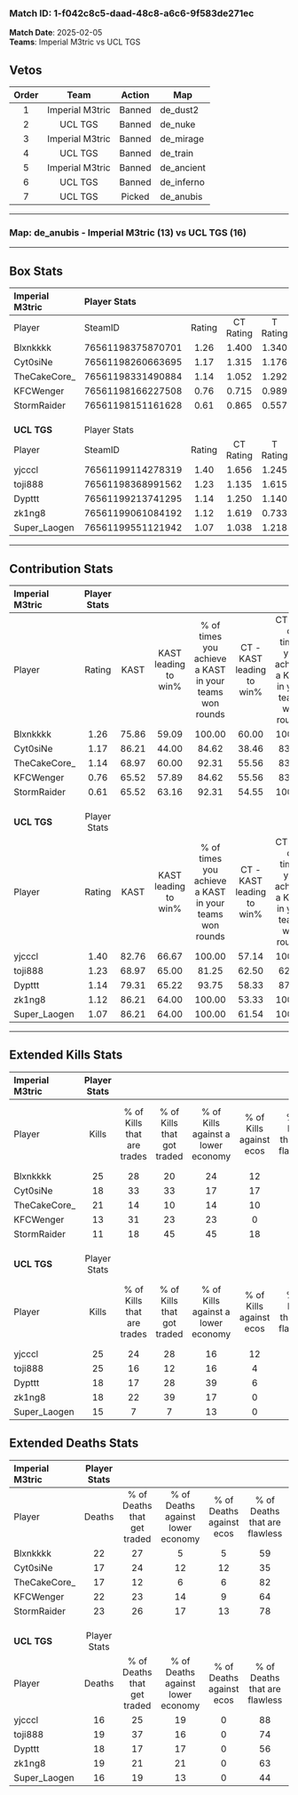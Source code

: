 ### Match ID: 1-f042c8c5-daad-48c8-a6c6-9f583de271ec  
**Match Date**: 2025-02-05  
**Teams**: Imperial M3tric vs UCL TGS  

## Vetos  

| Order | Team | Action | Map |
| :---: | :--: | :----: | --- |
| 1 | Imperial M3tric | Banned | de_dust2 |
| 2 | UCL TGS | Banned | de_nuke |
| 3 | Imperial M3tric | Banned | de_mirage |
| 4 | UCL TGS | Banned | de_train |
| 5 | Imperial M3tric | Banned | de_ancient |
| 6 | UCL TGS | Banned | de_inferno |
| 7 | UCL TGS | Picked | de_anubis |

---  

### **Map**: de_anubis - Imperial M3tric (13) vs UCL TGS (16)  
---  

## Box Stats  

| **Imperial M3tric** | Player Stats      |        |           |          |       |      |       |         |        |      |     |
| :- | :- | :-: | :-: | :-: | :-: | :-: | :-: | :-: | :-: | :-: | :-: |
| Player              | SteamID           | Rating | CT Rating | T Rating | KAST  | ADR  | Kills | Assists | Deaths | K/D  | HS% |
| Blxnkkkk            | 76561198375870701 |  1.26  |   1.400   |  1.340   | 75.86 | 86.8 |  25   |    7    |   22   | 1.14 | 48  |
| Cyt0siNe            | 76561198260663695 |  1.17  |   1.315   |  1.176   | 86.21 | 73.9 |  18   |    5    |   17   | 1.06 | 61  |
| TheCakeCore_        | 76561198331490884 |  1.14  |   1.052   |  1.292   | 68.97 | 73.5 |  21   |    7    |   17   | 1.24 | 38  |
| KFCWenger           | 76561198166227508 |  0.76  |   0.715   |  0.989   | 65.52 | 63.8 |  13   |    9    |   22   | 0.59 | 46  |
| StormRaider         | 76561198151161628 |  0.61  |   0.865   |  0.557   | 65.52 | 44.7 |  11   |    7    |   23   | 0.48 | 54  |
|                     |                   |        |           |          |       |      |       |         |        |      |     |
|                     |                   |        |           |          |       |      |       |         |        |      |     |
|                     |                   |        |           |          |       |      |       |         |        |      |     |
| **UCL TGS**         | Player Stats      |        |           |          |       |      |       |         |        |      |     |
| Player              | SteamID           | Rating | CT Rating | T Rating | KAST  | ADR  | Kills | Assists | Deaths | K/D  | HS% |
| yjcccl              | 76561199114278319 |  1.40  |   1.656   |  1.245   | 82.76 | 84.1 |  25   |    4    |   16   | 1.56 | 52  |
| toji888             | 76561198368991562 |  1.23  |   1.135   |  1.615   | 68.97 | 81.1 |  25   |    4    |   19   | 1.32 | 28  |
| Dypttt              | 76561199213741295 |  1.14  |   1.250   |  1.140   | 79.31 | 82.6 |  18   |    9    |   18   | 1.00 | 27  |
| zk1ng8              | 76561199061084192 |  1.12  |   1.619   |  0.733   | 86.21 | 67.3 |  18   |    7    |   19   | 0.95 | 61  |
| Super_Laogen        | 76561199551121942 |  1.07  |   1.038   |  1.218   | 86.21 | 61.0 |  15   |    9    |   16   | 0.94 | 33  |
---  

## Contribution Stats  

| **Imperial M3tric** | Player Stats |       |                      |                                                        |                           |                                                             |                          |                                                            |
| :- | :-: | :-: | :-: | :-: | :-: | :-: | :-: | :-: |
| Player              |    Rating    | KAST  | KAST leading to win% | % of times you achieve a KAST in your teams won rounds | CT - KAST leading to win% | CT - % of times you achieve a KAST in your teams won rounds | T - KAST leading to win% | T - % of times you achieve a KAST in your teams won rounds |
| Blxnkkkk            |     1.26     | 75.86 |        59.09         |                         100.00                         |           60.00           |                           100.00                            |          58.33           |                           100.00                           |
| Cyt0siNe            |     1.17     | 86.21 |        44.00         |                         84.62                          |           38.46           |                            83.33                            |          50.00           |                           85.71                            |
| TheCakeCore_        |     1.14     | 68.97 |        60.00         |                         92.31                          |           55.56           |                            83.33                            |          63.64           |                           100.00                           |
| KFCWenger           |     0.76     | 65.52 |        57.89         |                         84.62                          |           55.56           |                            83.33                            |          60.00           |                           85.71                            |
| StormRaider         |     0.61     | 65.52 |        63.16         |                         92.31                          |           54.55           |                           100.00                            |          75.00           |                           85.71                            |
|                     |              |       |                      |                                                        |                           |                                                             |                          |                                                            |
|                     |              |       |                      |                                                        |                           |                                                             |                          |                                                            |
|                     |              |       |                      |                                                        |                           |                                                             |                          |                                                            |
| **UCL TGS**         | Player Stats |       |                      |                                                        |                           |                                                             |                          |                                                            |
| Player              |    Rating    | KAST  | KAST leading to win% | % of times you achieve a KAST in your teams won rounds | CT - KAST leading to win% | CT - % of times you achieve a KAST in your teams won rounds | T - KAST leading to win% | T - % of times you achieve a KAST in your teams won rounds |
| yjcccl              |     1.40     | 82.76 |        66.67         |                         100.00                         |           57.14           |                           100.00                            |          80.00           |                           100.00                           |
| toji888             |     1.23     | 68.97 |        65.00         |                         81.25                          |           62.50           |                            62.50                            |          66.67           |                           100.00                           |
| Dypttt              |     1.14     | 79.31 |        65.22         |                         93.75                          |           58.33           |                            87.50                            |          72.73           |                           100.00                           |
| zk1ng8              |     1.12     | 86.21 |        64.00         |                         100.00                         |           53.33           |                           100.00                            |          80.00           |                           100.00                           |
| Super_Laogen        |     1.07     | 86.21 |        64.00         |                         100.00                         |           61.54           |                           100.00                            |          66.67           |                           100.00                           |
---  

## Extended Kills Stats  

| **Imperial M3tric** | Player Stats |                            |                            |                                    |                         |                              |                                 |                                       |                    |           |
| :- | :-: | :-: | :-: | :-: | :-: | :-: | :-: | :-: | :-: | :-: |
| Player              |    Kills     | % of Kills that are trades | % of Kills that got traded | % of Kills against a lower economy | % of Kills against ecos | % of Kills that are flawless | % of Kills that are close duels | % of Kills that are assisted by flash | Pistol Round Kills | AWP Kills |
| Blxnkkkk            |      25      |             28             |             20             |                 24                 |           12            |              60              |                4                |                   0                   |         0          |     3     |
| Cyt0siNe            |      18      |             33             |             33             |                 17                 |           17            |              78              |               11                |                   0                   |         0          |     1     |
| TheCakeCore_        |      21      |             14             |             10             |                 14                 |           10            |              67              |                5                |                   0                   |         3          |     2     |
| KFCWenger           |      13      |             31             |             23             |                 23                 |            0            |              62              |                8                |                  15                   |         1          |     3     |
| StormRaider         |      11      |             18             |             45             |                 45                 |           18            |              45              |                0                |                   0                   |         0          |     1     |
|                     |              |                            |                            |                                    |                         |                              |                                 |                                       |                    |           |
|                     |              |                            |                            |                                    |                         |                              |                                 |                                       |                    |           |
|                     |              |                            |                            |                                    |                         |                              |                                 |                                       |                    |           |
| **UCL TGS**         | Player Stats |                            |                            |                                    |                         |                              |                                 |                                       |                    |           |
| Player              |    Kills     | % of Kills that are trades | % of Kills that got traded | % of Kills against a lower economy | % of Kills against ecos | % of Kills that are flawless | % of Kills that are close duels | % of Kills that are assisted by flash | Pistol Round Kills | AWP Kills |
| yjcccl              |      25      |             24             |             28             |                 16                 |           12            |              76              |                4                |                   8                   |         0          |     2     |
| toji888             |      25      |             16             |             12             |                 16                 |            4            |              76              |                0                |                   0                   |         11         |     0     |
| Dypttt              |      18      |             17             |             28             |                 39                 |            6            |              56              |                6                |                   0                   |         0          |     0     |
| zk1ng8              |      18      |             22             |             39             |                 17                 |            0            |              39              |               17                |                   0                   |         0          |     2     |
| Super_Laogen        |      15      |             7              |             7              |                 13                 |            0            |              60              |                7                |                   0                   |         0          |     2     |
## Extended Deaths Stats  

| **Imperial M3tric** | Player Stats |                             |                                   |                          |                               |                            |                           |               |
| :- | :-: | :-: | :-: | :-: | :-: | :-: | :-: | :-: |
| Player              |    Deaths    | % of Deaths that get traded | % of Deaths against lower economy | % of Deaths against ecos | % of Deaths that are flawless | % of Deaths that are close | % of Deaths while blinded | Deaths to AWP |
| Blxnkkkk            |      22      |             27              |                 5                 |            5             |              59               |             5              |             0             |       1       |
| Cyt0siNe            |      17      |             24              |                12                 |            12            |              35               |             6              |             6             |       3       |
| TheCakeCore_        |      17      |             12              |                 6                 |            6             |              82               |             0              |             0             |       3       |
| KFCWenger           |      22      |             23              |                14                 |            9             |              64               |             9              |             0             |       2       |
| StormRaider         |      23      |             26              |                17                 |            13            |              78               |             9              |             4             |       2       |
|                     |              |                             |                                   |                          |                               |                            |                           |               |
|                     |              |                             |                                   |                          |                               |                            |                           |               |
|                     |              |                             |                                   |                          |                               |                            |                           |               |
| **UCL TGS**         | Player Stats |                             |                                   |                          |                               |                            |                           |               |
| Player              |    Deaths    | % of Deaths that get traded | % of Deaths against lower economy | % of Deaths against ecos | % of Deaths that are flawless | % of Deaths that are close | % of Deaths while blinded | Deaths to AWP |
| yjcccl              |      16      |             25              |                19                 |            0             |              88               |             0              |             6             |       1       |
| toji888             |      19      |             37              |                16                 |            0             |              74               |             5              |             0             |       1       |
| Dypttt              |      18      |             17              |                17                 |            0             |              56               |             11             |             0             |       0       |
| zk1ng8              |      19      |             21              |                21                 |            0             |              63               |             0              |             5             |       1       |
| Super_Laogen        |      16      |             19              |                13                 |            0             |              44               |             13             |             0             |       1       |
